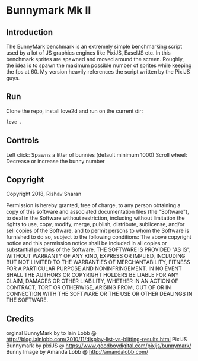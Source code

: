 #  Bunnymark Mk II

## Introduction

The BunnyMark benchmark is an extremely simple benchmarking script used by a lot of JS graphics engines like PixiJS, EaselJS etc. In this benchmark sprites are spawned and moved around the screen. Roughly, the idea is to spawn the maximum possible number of sprites while keeping the fps at 60.
My version heavily references the script written by the PixiJS guys.

## Run

Clone the repo, install love2d and run on the current dir:

```bash
love .
```

## Controls

Left click: Spawns a litter of bunnies (default minimum 1000)
Scroll wheel: Decrease or increase the bunny number

## Copyright

Copyright 2018, Rishav Sharan

Permission is hereby granted, free of charge, to any person obtaining a copy of this software and associated documentation files (the "Software"), to deal in the Software without restriction, including without limitation the rights to use, copy, modify, merge, publish, distribute, sublicense, and/or sell copies of the Software, and to permit persons to whom the Software is furnished to do so, subject to the following conditions:
The above copyright notice and this permission notice shall be included in all copies or substantial portions of the Software.
THE SOFTWARE IS PROVIDED "AS IS", WITHOUT WARRANTY OF ANY KIND, EXPRESS OR IMPLIED, INCLUDING BUT NOT LIMITED TO THE WARRANTIES OF MERCHANTABILITY, FITNESS FOR A PARTICULAR PURPOSE AND NONINFRINGEMENT. IN NO EVENT SHALL THE AUTHORS OR COPYRIGHT HOLDERS BE LIABLE FOR ANY CLAIM, DAMAGES OR OTHER LIABILITY, WHETHER IN AN ACTION OF CONTRACT, TORT OR OTHERWISE, ARISING FROM, OUT OF OR IN CONNECTION WITH THE SOFTWARE OR THE USE OR OTHER DEALINGS IN THE SOFTWARE.

## Credits

orginal BunnyMark by to Iain Lobb @ http://blog.iainlobb.com/2010/11/display-list-vs-blitting-results.html
PixiJS Bunnymark by pixiJS @ https://www.goodboydigital.com/pixijs/bunnymark/
Bunny Image by Amanda Lobb @ http://amandalobb.com/
